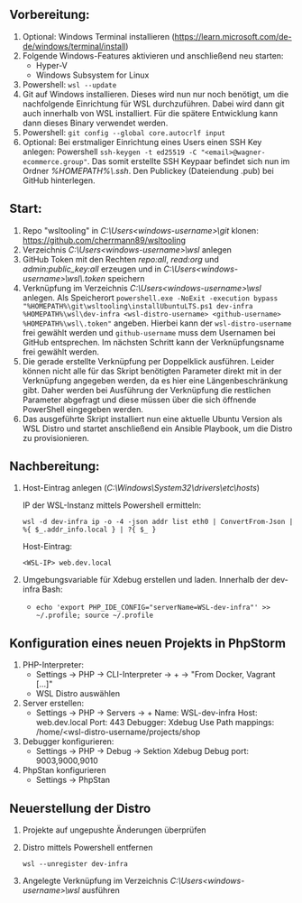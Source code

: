 ## Vorbereitung:
1. Optional: Windows Terminal installieren (https://learn.microsoft.com/de-de/windows/terminal/install)
2. Folgende Windows-Features aktivieren und anschließend neu starten:
   * Hyper-V
   * Windows Subsystem for Linux
3. Powershell:
   `wsl --update`
4. Git auf Windows installieren. Dieses wird nun nur noch benötigt, um die nachfolgende Einrichtung für WSL durchzuführen. Dabei wird dann git auch innerhalb von WSL installiert. Für die spätere Entwicklung kann dann dieses Binary verwendet werden.
5. Powershell: `git config --global core.autocrlf input`
6. Optional: Bei erstmaliger Einrichtung eines Users einen SSH Key anlegen: Powershell `ssh-keygen -t ed25519 -C "<email>@wagner-ecommerce.group"`. Das somit erstellte SSH Keypaar befindet sich nun im Ordner _%HOMEPATH%\\.ssh_. Den Publickey (Dateiendung .pub) bei GitHub hinterlegen.

## Start:
1. Repo "wsltooling" in _C:\Users\<windows-username>\git_ klonen: https://github.com/cherrmann89/wsltooling
2. Verzeichnis _C:\Users\<windows-username>\wsl_ anlegen
3. GitHub Token mit den Rechten _repo:all_, _read:org_ und _admin:public_key:all_ erzeugen und in _C:\Users\<windows-username>\wsl\\.token_ speichern
4. Verknüpfung im Verzeichnis _C:\Users\<windows-username>\wsl_ anlegen. Als Speicherort
`powershell.exe -NoExit -execution bypass "%HOMEPATH%\git\wsltooling\installUbuntuLTS.ps1 dev-infra %HOMEPATH%\wsl\dev-infra <wsl-distro-username> <github-username> %HOMEPATH%\wsl\.token"`
angeben. Hierbei kann der `wsl-distro-username` frei gewählt werden und `github-username` muss dem Usernamen bei GitHub entsprechen. Im nächsten Schritt kann der Verknüpfungsname frei gewählt werden.
5. Die gerade erstellte Verknüpfung per Doppelklick ausführen. Leider können nicht alle für das Skript benötigten Parameter direkt mit in der Verknüpfung angegeben werden, da es hier eine Längenbeschränkung gibt.
Daher werden bei Ausführung der Verknüpfung die restlichen Parameter abgefragt und diese müssen über die sich öffnende PowerShell eingegeben werden.
6. Das ausgeführte Skript installiert nun eine aktuelle Ubuntu Version als WSL Distro und startet anschließend ein Ansible Playbook, um die Distro zu provisionieren.

## Nachbereitung:
1. Host-Eintrag anlegen (_C:\Windows\System32\drivers\etc\hosts_)

    IP der WSL-Instanz mittels Powershell ermitteln:

    `wsl -d dev-infra ip -o -4 -json addr list eth0 | ConvertFrom-Json | %{ $_.addr_info.local } | ?{ $_ }`

    Host-Eintrag:

    `<WSL-IP> web.dev.local`
2. Umgebungsvariable für Xdebug erstellen und laden. Innerhalb der dev-infra Bash:
   * `echo 'export PHP_IDE_CONFIG="serverName=WSL-dev-infra"' >> ~/.profile; source ~/.profile`

## Konfiguration eines neuen Projekts in PhpStorm
1. PHP-Interpreter:
   * Settings -> PHP -> CLI-Interpreter -> + -> "From Docker, Vagrant [...]"
   * WSL Distro auswählen
2. Server erstellen:
   * Settings -> PHP -> Servers -> +
     Name: WSL-dev-infra
     Host: web.dev.local
     Port: 443
     Debugger: Xdebug
     Use Path mappings: /home/<wsl-distro-username/projects/shop
3. Debugger konfigurieren:
   * Settings -> PHP -> Debug -> Sektion Xdebug
     Debug port: 9003,9000,9010
4. PhpStan konfigurieren
   * Settings -> PhpStan

## Neuerstellung der Distro
1. Projekte auf ungepushte Änderungen überprüfen
2. Distro mittels Powershell entfernen

   `wsl --unregister dev-infra`
4. Angelegte Verknüpfung im Verzeichnis _C:\Users\<windows-username>\wsl_ ausführen
